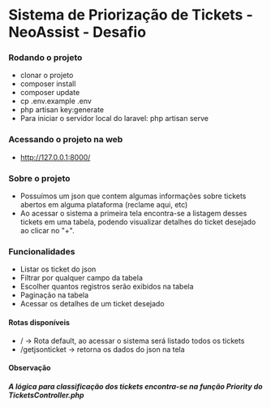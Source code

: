# Sistema de Priorização de Tickets - NeoAssist - Desafio

### Rodando o projeto
-   clonar o projeto
-   composer install
-   composer update
-   cp .env.example .env
-   php artisan key:generate
-   Para iniciar o servidor local do laravel: php artisan serve

### Acessando o projeto na web
- http://127.0.0.1:8000/

### Sobre o projeto
- Possuímos um json que contem algumas informações sobre tickets abertos em alguma plataforma (reclame aqui, etc)
- Ao acessar o sistema a primeira tela encontra-se a listagem desses tickets em uma tabela, podendo visualizar detalhes do ticket desejado ao clicar no "+".

### Funcionalidades
- Listar os ticket do json
- Filtrar por qualquer campo da tabela
- Escolher quantos registros serão exibidos na tabela
- Paginação na tabela
- Acessar os detalhes de um ticket desejado

#### Rotas disponíveis
- / -> Rota default, ao acessar o sistema será listado todos os tickets
- /getjsonticket -> retorna os dados do json na tela

#### Observação
##### A lógica para classificação dos tickets encontra-se na função Priority do TicketsController.php
